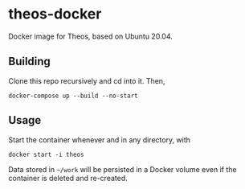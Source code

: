 # theos-docker

Docker image for Theos, based on Ubuntu 20.04.

## Building

Clone this repo recursively and cd into it. Then,

```
docker-compose up --build --no-start
```

## Usage

Start the container whenever and in any directory, with

```
docker start -i theos
```

Data stored in `~/work` will be persisted in a Docker volume even if the container is deleted and re-created.
